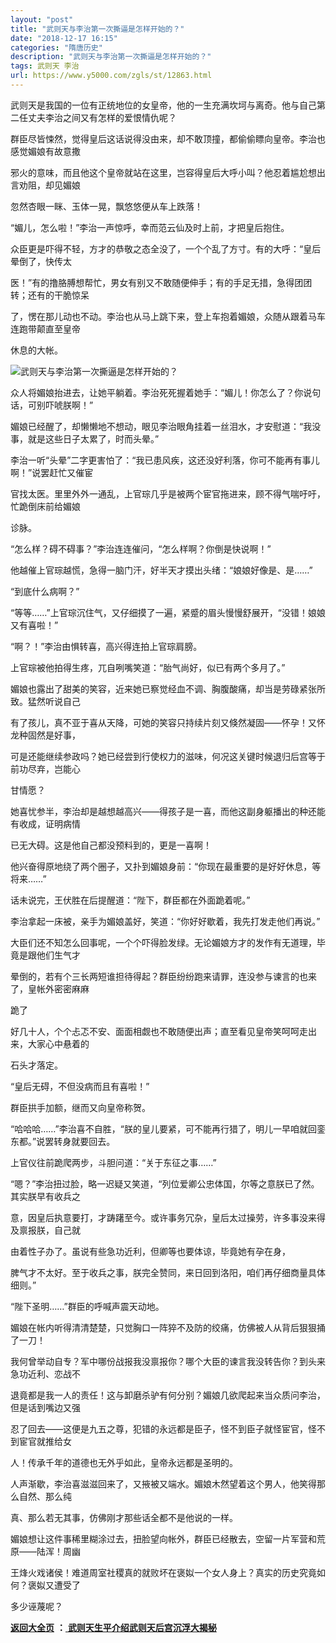 ```yaml
---
layout: "post"
title: "武则天与李治第一次撕逼是怎样开始的？"
date: "2018-12-17 16:15"
categories: "隋唐历史"
description: "武则天与李治第一次撕逼是怎样开始的？"
tags: 武则天 李治
url: https://www.y5000.com/zgls/st/12863.html
---
```






武则天是我国的一位有正统地位的女皇帝，他的一生充满坎坷与离奇。他与自己第二任丈夫李治之间又有怎样的爱恨情仇呢？

群臣尽皆悚然，觉得皇后这话说得没由来，却不敢顶撞，都偷偷瞟向皇帝。李治也感觉媚娘有故意撒

邪火的意味，而且他这个皇帝就站在这里，岂容得皇后大呼小叫？他忍着尴尬想出言劝阻，却见媚娘

忽然杏眼一眯、玉体一晃，飘悠悠便从车上跌落！

“媚儿，怎么啦！”李治一声惊呼，幸而范云仙及时上前，才把皇后抱住。

众臣更是吓得不轻，方才的恭敬之态全没了，一个个乱了方寸。有的大呼：“皇后晕倒了，快传太

医！”有的撸胳膊想帮忙，男女有别又不敢随便伸手；有的手足无措，急得团团转；还有的干脆惊呆

了，愣在那儿动也不动。李治也从马上跳下来，登上车抱着媚娘，众随从跟着马车连跑带颠直至皇帝

休息的大帐。

![武则天与李治第一次撕逼是怎样开始的？](/uploads/allimg/170209/6-1F209135510F3.JPG)

众人将媚娘抬进去，让她平躺着。李治死死握着她手：“媚儿！你怎么了？你说句话，可别吓唬朕啊！”

媚娘已经醒了，却懒懒地不想动，眼见李治眼角挂着一丝泪水，才安慰道：“我没事，就是这些日子太累了，时而头晕。”

李治一听“头晕”二字更害怕了：“我已患风疾，这还没好利落，你可不能再有事儿啊！”说罢赶忙又催宦

官找太医。里里外外一通乱，上官琮几乎是被两个宦官拖进来，顾不得气喘吁吁，忙跪倒床前给媚娘

诊脉。

“怎么样？碍不碍事？”李治连连催问，“怎么样啊？你倒是快说啊！”

他越催上官琮越慌，急得一脑门汗，好半天才摸出头绪：“娘娘好像是、是……”

“到底什么病啊？”

“等等……”上官琮沉住气，又仔细摸了一遍，紧蹙的眉头慢慢舒展开，“没错！娘娘又有喜啦！”

“啊？！”李治由惧转喜，高兴得连拍上官琮肩膀。

上官琮被他拍得生疼，兀自咧嘴笑道：“胎气尚好，似已有两个多月了。”

媚娘也露出了甜美的笑容，近来她已察觉经血不调、胸腹酸痛，却当是劳碌紧张所致。猛然听说自己

有了孩儿，真不亚于喜从天降，可她的笑容只持续片刻又倏然凝固——怀孕！又怀龙种固然是好事，

可是还能继续参政吗？她已经尝到行使权力的滋味，何况这关键时候退归后宫等于前功尽弃，岂能心

甘情愿？

她喜忧参半，李治却是越想越高兴——得孩子是一喜，而他这副身躯播出的种还能有收成，证明病情

已无大碍。这是他自己都没预料到的，更是一喜啊！

他兴奋得原地绕了两个圈子，又扑到媚娘身前：“你现在最重要的是好好休息，等将来……”

话未说完，王伏胜在后提醒道：“陛下，群臣都在外面跪着呢。”

李治拿起一床被，亲手为媚娘盖好，笑道：“你好好歇着，我先打发走他们再说。”

大臣们还不知怎么回事呢，一个个吓得脸发绿。无论媚娘方才的发作有无道理，毕竟是跟他们生气才

晕倒的，若有个三长两短谁担待得起？群臣纷纷跑来请罪，连没参与谏言的也来了，皇帐外密密麻麻

跪了

好几十人，个个忐忑不安、面面相觑也不敢随便出声；直至看见皇帝笑呵呵走出来，大家心中悬着的

石头才落定。

“皇后无碍，不但没病而且有喜啦！”

群臣拱手加额，继而又向皇帝称贺。

“哈哈哈……”李治喜不自胜，“朕的皇儿要紧，可不能再行猎了，明儿一早咱就回銮东都。”说罢转身就要回去。

上官仪往前跪爬两步，斗胆问道：“关于东征之事……”

“嗯？”李治扭过脸，略一迟疑又笑道，“列位爱卿公忠体国，尔等之意朕已了然。其实朕早有收兵之

意，因皇后执意要打，才踌躇至今。或许事务冗杂，皇后太过操劳，许多事没来得及禀报朕，自己就

由着性子办了。虽说有些急功近利，但卿等也要体谅，毕竟她有孕在身，

脾气才不太好。至于收兵之事，朕完全赞同，来日回到洛阳，咱们再仔细商量具体细则。”

“陛下圣明……”群臣的呼喊声震天动地。

媚娘在帐内听得清清楚楚，只觉胸口一阵猝不及防的绞痛，仿佛被人从背后狠狠捅了一刀！

我何曾举动自专？军中哪份战报我没禀报你？哪个大臣的谏言我没转告你？到头来急功近利、恋战不

退竟都是我一人的责任！这与卸磨杀驴有何分别？媚娘几欲爬起来当众质问李治，但是话到嘴边又强

忍了回去——这便是九五之尊，犯错的永远都是臣子，怪不到臣子就怪宦官，怪不到宦官就推给女

人！传承千年的道德也无外乎如此，皇帝永远都是圣明的。

人声渐歇，李治喜滋滋回来了，又掖被又端水。媚娘木然望着这个男人，他笑得那么自然、那么纯

真、那么若无其事，仿佛刚才那些话全都不是他说的一样。

媚娘想让这件事稀里糊涂过去，扭脸望向帐外，群臣已经散去，空留一片军营和荒原——陆浑！周幽

王烽火戏诸侯！难道周室社稷真的就败坏在褒姒一个女人身上？真实的历史究竟如何？褒姒又遭受了

多少诬蔑呢？

**[返回大全页](https://www.y5000.com/zgls/st/18071.html)** **：**[
**武则天生平介绍武则天后宫沉浮大揭秘**](https://www.y5000.com/zgls/st/18071.html)
